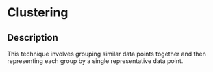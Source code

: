 # Clustering

## Description

This technique involves grouping similar data points together and then representing each group by a single representative data point.
